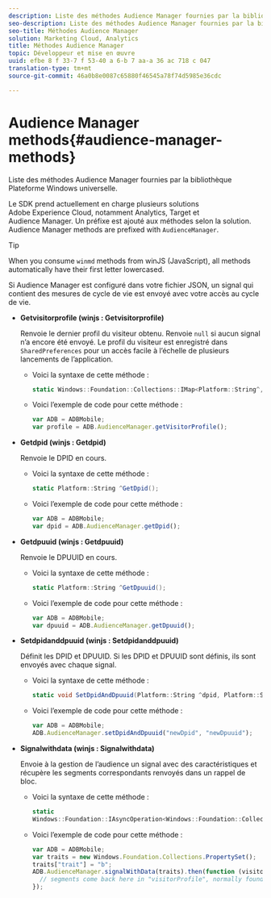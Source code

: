 ```yaml
---
description: Liste des méthodes Audience Manager fournies par la bibliothèque Plateforme Windows universelle.
seo-description: Liste des méthodes Audience Manager fournies par la bibliothèque Plateforme Windows universelle.
seo-title: Méthodes Audience Manager
solution: Marketing Cloud, Analytics
title: Méthodes Audience Manager
topic: Développeur et mise en œuvre
uuid: efbe 8 f 33-7 f 53-40 a 6-b 7 aa-a 36 ac 718 c 047
translation-type: tm+mt
source-git-commit: 46a0b8e0087c65880f46545a78f74d5985e36cdc

---
```



# Audience Manager methods{#audience-manager-methods}

Liste des méthodes Audience Manager fournies par la bibliothèque Plateforme Windows universelle.

Le SDK prend actuellement en charge plusieurs solutions Adobe Experience Cloud, notamment Analytics, Target et Audience Manager. Un préfixe est ajouté aux méthodes selon la solution. Audience Manager methods are prefixed with `AudienceManager`.

>[!TIP]
>
>When you consume `winmd` methods from winJS (JavaScript), all methods automatically have their first letter lowercased.

Si Audience Manager est configuré dans votre fichier JSON, un signal qui contient des mesures de cycle de vie est envoyé avec votre accès au cycle de vie.

* **Getvisitorprofile (winjs : Getvisitorprofile)**

   Renvoie le dernier profil du visiteur obtenu. Renvoie `null` si aucun signal n’a encore été envoyé. Le profil du visiteur est enregistré dans `SharedPreferences` pour un accès facile à l’échelle de plusieurs lancements de l’application.

   * Voici la syntaxe de cette méthode :

      ```csharp
      static Windows::Foundation::Collections::IMap<Platform::String^,Platform::Object^> ^GetVisitorProfile();
      ```

   * Voici l’exemple de code pour cette méthode :

      ```js
      var ADB = ADBMobile; 
      var profile = ADB.AudienceManager.getVisitorProfile();
      ```

* **Getdpid (winjs : Getdpid)**

   Renvoie le DPID en cours.

   * Voici la syntaxe de cette méthode :

      ```csharp
      static Platform::String ^GetDpid();
      ```

   * Voici l’exemple de code pour cette méthode :

      ```js
      var ADB = ADBMobile;
      var dpid = ADB.AudienceManager.getDpid(); 
      ```

* **Getdpuuid (winjs : Getdpuuid)**

   Renvoie le DPUUID en cours.

   * Voici la syntaxe de cette méthode :

      ```csharp
      static Platform::String ^GetDpuuid();
      ```

   * Voici l’exemple de code pour cette méthode :

      ```js
      var ADB = ADBMobile; 
      var dpuuid = ADB.AudienceManager.getDpuuid();
      ```

* **Setdpidanddpuuid (winjs : Setdpidanddpuuid)**

   Définit les DPID et DPUUID. Si les DPID et DPUUID sont définis, ils sont envoyés avec chaque signal.

   * Voici la syntaxe de cette méthode :

      ```csharp
      static void SetDpidAndDpuuid(Platform::String ^dpid, Platform::String ^dpuuid);
      ```

   * Voici l’exemple de code pour cette méthode :

      ```js
      var ADB = ADBMobile; 
      ADB.AudienceManager.setDpidAndDpuuid("newDpid", "newDpuuid");
      ```

* **Signalwithdata (winjs : Signalwithdata)**

   Envoie à la gestion de l’audience un signal avec des caractéristiques et récupère les segments correspondants renvoyés dans un rappel de bloc.

   * Voici la syntaxe de cette méthode :

      ```csharp
      static 
      Windows::Foundation::IAsyncOperation<Windows::Foundation::Collections::IMap<Platform::String^, Platform::Object^> ^> ^SignalWithData(Windows::Foundation::Collections::IMap<Platform::String^,Platform::Object> ^data);
      ```

   * Voici l’exemple de code pour cette méthode :

      ```js
      var ADB = ADBMobile;
      var traits = new Windows.Foundation.Collections.PropertySet(); 
      traits["trait"] = "b";
      ADB.AudienceManager.signalWithData(traits).then(function (visitorProfile) { 
        // segments come back here in "visitorProfile", normally found in the "segs" object of your json 
      }); 
      
